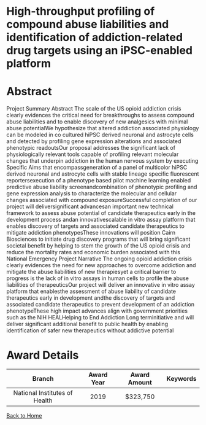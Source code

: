 
High-throughput profiling of compound abuse liabilities and identification of addiction-related drug targets using an iPSC-enabled platform
===========================================================================================================================================

# Abstract


Project Summary Abstract The scale of the US opioid addiction crisis clearly evidences the critical need for breakthroughs to assess compound abuse liabilities and to enable discovery of new analgesics with minimal abuse potentialWe hypothesize that altered addiction associated physiology can be modeled in co cultured hiPSC derived neuronal and astrocyte cells and detected by profiling gene expression alterations and associated phenotypic readoutsOur proposal addresses the significant lack of physiologically relevant tools capable of profiling relevant molecular changes that underpin addiction in the human nervous system by executing Specific Aims that encompassgeneration of a panel of multicolor hiPSC derived neuronal and astrocyte cells with stable lineage specific fluorescent reportersexecution of a phenotype based pilot machine learning enabled predictive abuse liability screenandcombination of phenotypic profiling and gene expression analysis to characterize the molecular and cellular changes associated with compound exposureSuccessful completion of our project will deliversignificant advancesan important new technical framework to assess abuse potential of candidate therapeutics early in the development process andan innovativescalable in vitro assay platform that enables discovery of targets and associated candidate therapeutics to mitigate addiction phenotypesThese innovations will position Cairn Biosciences to initiate drug discovery programs that will bring significant societal benefit by helping to stem the growth of the US opioid crisis and reduce the mortality rates and economic burden associated with this National Emergency Project Narrative The ongoing opioid addiction crisis clearly evidences the need for new approaches to overcome addiction and mitigate the abuse liabilities of new therapiesyet a critical barrier to progress is the lack of in vitro assays in human cells to profile the abuse liabilities of therapeuticsOur project will deliver an innovative in vitro assay platform that enablesthe assessment of abuse liability of candidate therapeutics early in development andthe discovery of targets and associated candidate therapeutics to prevent development of an addiction phenotypeThese high impact advances align with government priorities such as the NIH HEALHelping to End Addiction Long terminitiative and will deliver significant additional benefit to public health by enabling identification of safer new therapeutics without addictive potential  

# Award Details

|Branch|Award Year|Award Amount|Keywords|
| :---: | :---: | :---: | :---: |
|National Institutes of Health|2019|$323,750||
  
  


[Back to Home](https://github.com/chrischow/dod_sbir_awards#2521)